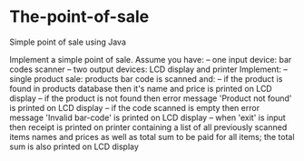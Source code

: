 # The-point-of-sale
Simple point of sale using Java

Implement a simple point of sale.
Assume you have:
– one input device: bar codes scanner
– two output devices: LCD display and printer
Implement:
– single product sale: products bar code is scanned and:
– if the product is found in products database then it's name and price is printed on LCD display
– if the product is not found then error message 'Product not found' is printed on LCD display
– if the code scanned is empty then error message 'Invalid bar-code' is printed on LCD display
– when 'exit' is input then receipt is printed on printer containing a list of all previously 
scanned items names and prices as well as total sum to be paid for all items; the total sum is also printed on LCD display
